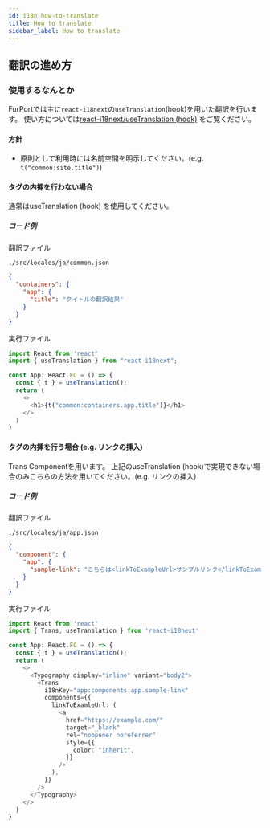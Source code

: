 ```yaml
---
id: i18n-how-to-translate
title: How to translate
sidebar_label: How to translate
---
```


## 翻訳の進め方

### 使用するなんとか

FurPortでは主に`react-i18next`の`useTranslation`(hook)を用いた翻訳を行います。
使い方については[react-i18next/useTranslation (hook)](https://react.i18next.com/latest/usetranslation-hook) をご覧ください。

#### 方針

- 原則として利用時には名前空間を明示してください。(e.g. `t("common:site.title")`)

#### タグの内挿を行わない場合

通常はuseTranslation (hook) を使用してください。

##### コード例

翻訳ファイル

`./src/locales/ja/common.json`
```JSON
{
  "containers": {
    "app": {
      "title": "タイトルの翻訳結果"
    }
  }
}
```

実行ファイル
```typescript jsx
import React from 'react'
import { useTranslation } from "react-i18next";

const App: React.FC = () => {
  const { t } = useTranslation();
  return (
    <>
      <h1>{t("common:containers.app.title")}</h1>
    </>
  )
}
```

#### タグの内挿を行う場合 (e.g. リンクの挿入)

Trans Componentを用います。
上記のuseTranslation (hook)で実現できない場合のみこちらの方法を用いてください。(e.g. リンクの挿入)

##### コード例

翻訳ファイル

`./src/locales/ja/app.json`
```JSON
{
  "component": {
    "app": {
      "sample-link": "こちらは<linkToExampleUrl>サンプルリンク</linkToExampleUrl>です。"
    }
  }
}
```

実行ファイル
```typescript jsx
import React from 'react'
import { Trans, useTranslation } from 'react-i18next'

const App: React.FC = () => {
  const { t } = useTranslation();
  return (
    <>
      <Typography display="inline" variant="body2">
        <Trans
          i18nKey="app:components.app.sample-link"
          components={{
            linkToExamleUrl: (
              <a
                href="https://example.com/"
                target="_blank"
                rel="noopener noreferrer"
                style={{
                  color: "inherit",
                }}
              />
            ),
          }}
        />
      </Typography>
    </>
  )
}
```
